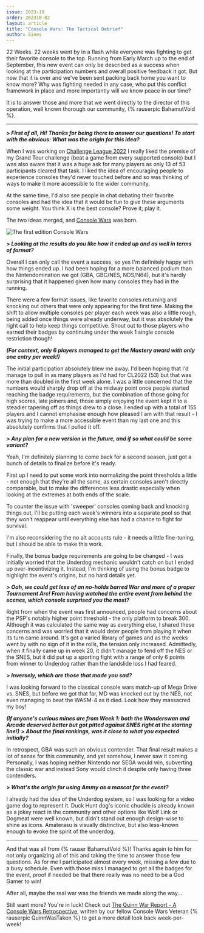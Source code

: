 ```yaml
---
issue: 2023-10
order: 202310-02
layout: article
title: "Console Wars: The Tactical Debrief"
author: Sines
---
```


22 Weeks. 22 weeks went by in a flash while everyone was fighting to get their favorite console to the top. Running from Early March up to the end of September, this new event can only be described as a success when looking at the participation numbers and overall positive feedback it got. But now that it is over and we've been sent packing back home you want to know more? Why was fighting needed in any case, who put this conflict framework in place and more importantly will we know peace in our time?

It is to answer those and more that we went directly to the director of this operation, well known thorough our community, {% rauserpic BahamutVoid %}.

***

_**> First of all, Hi! Thanks for being there to answer our questions! To start with the obvious: What was the origin for this idea?**_

When I was working on [Challenge League 2022](https://retroachievements.org/viewtopic.php?t=15128) I really liked the premise of my Grand Tour challenge (beat a game from every supported console) but I was also aware that it was a huge ask for many players as only 13 of 53 participants cleared that task. I liked the idea of encouraging people to experience consoles they'd never touched before and so was thinking of ways to make it more accessible to the wider community.

At the same time, I'd also see people in chat debating their favorite consoles and had the idea that it would be fun to give these arguments some weight. You think X is the best console? Prove it; play it.

The two ideas merged, and [Console Wars](https://retroachievements.org/viewtopic.php?t=20706) was born. 

![The first edition Console Wars ](https://media.retroachievements.org/Badge/403066.png)

_**> Looking at the results do you like how it ended up and as well in terms of format?**_

Overall I can only call the event a success, so yes I'm definitely happy with how things ended up.
I had been hoping for a more balanced podium than the Nintendomination we got (GBA, GBC/NES, NDS/N64), but it's hardly surprising that it happened given how many consoles they had in the running.

There were a few format issues, like favorite consoles returning and knocking out others that were only appearing for the first time. Making the shift to allow multiple consoles per player each week was also a little rough, being added once things were already underway, but it was absolutely the right call to help keep things competitive. Shout out to those players who earned their badges by continuing under the week 1 single console restriction though!

***(For context, only 6 players managed to get the Mastery award with only one entry per week!)***

The initial participation absolutely blew me away. I'd been hoping that I'd manage to pull in as many players as I'd had for CL2022 (53) but that was more than doubled in the first week alone. I was a little concerned that the numbers would sharply drop off at the midway point once people started reaching the badge requirements, but the combination of those going for high scores, late joiners and, those simply enjoying the event kept it to a steadier tapering off as things drew to a close. I ended up with a total of 155 players and I cannot emphasise enough how pleased I am with that result - I was trying to make a more accessible event than my last one and this absolutely confirms that I pulled it off.

_**> Any plan for a new version in the future, and if so what could be some variant?**_

Yeah, I'm definitely planning to come back for a second season, just got a bunch of details to finalize before it's ready. 

First up I need to put some work into normalizing the point thresholds a little - not enough that they're all the same, as certain consoles aren't directly comparable, but to make the differences less drastic especially when looking at the extremes at both ends of the scale.

To counter the issue with 'sweeper' consoles coming back and knocking things out, I'll be putting each week's winners into a separate pool so that they won't reappear until everything else has had a chance to fight for survival.

I'm also reconsidering the no alt accounts rule - it needs a little fine-tuning, but I should be able to make this work.

Finally, the bonus badge requirements are going to be changed - I was initially worried that the Underdog mechanic wouldn't catch on but I ended up over-incentivizing it. Instead, I'm thinking of using the bonus badge to highlight the event's origins, but no hard details yet.

_**> Ooh, we could get less of an no-holds barred War and more of a proper Tournament Arc! From having watched the entire event from behind the scenes, which console surprised you the most?**_

Right from when the event was first announced, people had concerns about the PSP's notably higher point threshold - the only platform to break 300. Although it was calculated the same way as everything else, I shared these concerns and was worried that it would deter people from playing it when its turn came around. It's got a varied library of games and as the weeks went by with no sign of it in the rolls, the tension only increased. Admittedly, when it finally came up in week 20, it didn't manage to fend off the NES or the SNES, but it did put up a sporting fight with a range of only 6 points from winner to Underdog rather than the landslide loss I had feared.

_**> Inversely, which are those that made you sad?**_

I was looking forward to the classical console wars match-up of Mega Drive vs. SNES, but before we got that far, MD was knocked out by the NES, not even managing to beat the WASM-4 as it died. Look how they massacred my boy!

_**(If anyone's curious mines are from Week 1: both the Wonderswan and Arcade deserved better but got pitted against SNES right at the starting line!)**_
_**> About the final rankings, was it close to what you expected initially?**_

In retrospect, GBA was such an obvious contender. That final result makes a lot of sense for this community, and yet somehow, I never saw it coming. Personally, I was hoping neither Nintendo nor SEGA would win, subverting the classic war and instead Sony would clinch it despite only having three contenders.

_**> What's the origin for using Ammy as a mascot for the event?**_

I already had the idea of the Underdog system, so I was looking for a video game dog to represent it. Duck Hunt dog's iconic chuckle is already known as a jokey react in the community and other options like Wolf Link or Dogmeat were well known, but didn't stand out enough design-wise to shine as icons. Amaterasu is visually distinctive, but also less-known enough to evoke the spirit of the underdog.

***
And that was all from {% rauser BahamutVoid %}! Thanks again to him for not only organizing all of this and taking the time to answer those few questions. As for me I participated almost every week, missing a few due to a busy schedule. Even with those miss I managed to get all the badges for the event, proof if needed be that there really was no need to be a God Gamer to win! 

After all, maybe the real war was the friends we made along the way...

Still want more? You're in luck! Check out [The Quinn War Report - A Console Wars Retrospective](https://retroachievements.org/viewtopic.php?t=23368), written by our fellow Console Wars Veteran {% rauserpic QuinnWasTaken %} to get a more detail look back week-per-week!
